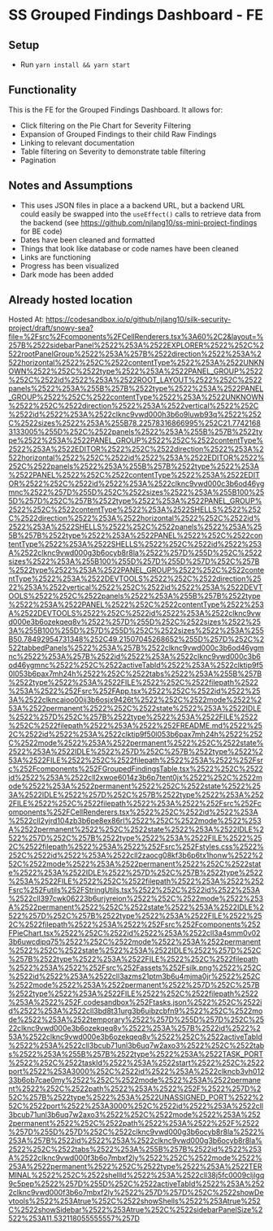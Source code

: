 # SS Grouped Findings Dashboard - FE
## Setup
- Run `yarn install && yarn start`
## Functionality
This is the FE for the Grouped Findings Dashboard. It allows for:
- Click filtering on the Pie Chart for Severity Filtering
- Expansion of Grouped Findings to their child Raw Findings
- Linking to relevant documentation
- Table filtering on Severity to demonstrate table filtering
- Pagination


## Notes and Assumptions
- This uses JSON files in place a a backend URL, but a backend URL could easily be swapped into the `useEffect()` calls to retrieve data from the backend (see https://github.com/njlang10/ss-mini-project-findings for BE code)
- Dates have been cleaned and formatted
- Things that look like database or code names have been cleaned
- Links are functioning
- Progress has been visualized
- Dark mode has been added 

## Already hosted location
Hosted At: https://codesandbox.io/p/github/njlang10/silk-security-project/draft/snowy-sea?file=%2Fsrc%2Fcomponents%2FCellRenderers.tsx%3A60%2C2&layout=%257B%2522sidebarPanel%2522%253A%2522EXPLORER%2522%252C%2522rootPanelGroup%2522%253A%257B%2522direction%2522%253A%2522horizontal%2522%252C%2522contentType%2522%253A%2522UNKNOWN%2522%252C%2522type%2522%253A%2522PANEL_GROUP%2522%252C%2522id%2522%253A%2522ROOT_LAYOUT%2522%252C%2522panels%2522%253A%255B%257B%2522type%2522%253A%2522PANEL_GROUP%2522%252C%2522contentType%2522%253A%2522UNKNOWN%2522%252C%2522direction%2522%253A%2522vertical%2522%252C%2522id%2522%253A%2522clknc9vwd000h3b6o9luwb93q%2522%252C%2522sizes%2522%253A%255B78.22578316866995%252C21.77421683133005%255D%252C%2522panels%2522%253A%255B%257B%2522type%2522%253A%2522PANEL_GROUP%2522%252C%2522contentType%2522%253A%2522EDITOR%2522%252C%2522direction%2522%253A%2522horizontal%2522%252C%2522id%2522%253A%2522EDITOR%2522%252C%2522panels%2522%253A%255B%257B%2522type%2522%253A%2522PANEL%2522%252C%2522contentType%2522%253A%2522EDITOR%2522%252C%2522id%2522%253A%2522clknc9vwd000c3b6od46ygmnc%2522%257D%255D%252C%2522sizes%2522%253A%255B100%255D%257D%252C%257B%2522type%2522%253A%2522PANEL_GROUP%2522%252C%2522contentType%2522%253A%2522SHELLS%2522%252C%2522direction%2522%253A%2522horizontal%2522%252C%2522id%2522%253A%2522SHELLS%2522%252C%2522panels%2522%253A%255B%257B%2522type%2522%253A%2522PANEL%2522%252C%2522contentType%2522%253A%2522SHELLS%2522%252C%2522id%2522%253A%2522clknc9vwd000g3b6ocyb8r8la%2522%257D%255D%252C%2522sizes%2522%253A%255B100%255D%257D%255D%257D%252C%257B%2522type%2522%253A%2522PANEL_GROUP%2522%252C%2522contentType%2522%253A%2522DEVTOOLS%2522%252C%2522direction%2522%253A%2522vertical%2522%252C%2522id%2522%253A%2522DEVTOOLS%2522%252C%2522panels%2522%253A%255B%257B%2522type%2522%253A%2522PANEL%2522%252C%2522contentType%2522%253A%2522DEVTOOLS%2522%252C%2522id%2522%253A%2522clknc9vwd000e3b6ozekqeq8v%2522%257D%255D%252C%2522sizes%2522%253A%255B100%255D%257D%255D%252C%2522sizes%2522%253A%255B50.78492954731348%252C49.21507045268652%255D%257D%252C%2522tabbedPanels%2522%253A%257B%2522clknc9vwd000c3b6od46ygmnc%2522%253A%257B%2522id%2522%253A%2522clknc9vwd000c3b6od46ygmnc%2522%252C%2522activeTabId%2522%253A%2522clktip9f50l053b6pax7mh24h%2522%252C%2522tabs%2522%253A%255B%257B%2522type%2522%253A%2522FILE%2522%252C%2522filepath%2522%253A%2522%252Fsrc%252FApp.tsx%2522%252C%2522id%2522%253A%2522clkncaioo00ij3b6osjx9426t%2522%252C%2522mode%2522%253A%2522permanent%2522%252C%2522state%2522%253A%2522IDLE%2522%257D%252C%257B%2522type%2522%253A%2522FILE%2522%252C%2522filepath%2522%253A%2522%252FREADME.md%2522%252C%2522id%2522%253A%2522clktip9f50l053b6pax7mh24h%2522%252C%2522mode%2522%253A%2522permanent%2522%252C%2522state%2522%253A%2522IDLE%2522%257D%252C%257B%2522type%2522%253A%2522FILE%2522%252C%2522filepath%2522%253A%2522%252Fsrc%252Fcomponents%252FGroupedFindingsTable.tsx%2522%252C%2522id%2522%253A%2522cll2xwoe6014z3b6p7tent0jx%2522%252C%2522mode%2522%253A%2522permanent%2522%252C%2522state%2522%253A%2522IDLE%2522%257D%252C%257B%2522type%2522%253A%2522FILE%2522%252C%2522filepath%2522%253A%2522%252Fsrc%252Fcomponents%252FCellRenderers.tsx%2522%252C%2522id%2522%253A%2522cll2yjrd104zb3b6pe8ex86rl%2522%252C%2522mode%2522%253A%2522permanent%2522%252C%2522state%2522%253A%2522IDLE%2522%257D%252C%257B%2522type%2522%253A%2522FILE%2522%252C%2522filepath%2522%253A%2522%252Fsrc%252Fstyles.css%2522%252C%2522id%2522%253A%2522cll2zaocg08kf3b6p6tx1honw%2522%252C%2522mode%2522%253A%2522permanent%2522%252C%2522state%2522%253A%2522IDLE%2522%257D%252C%257B%2522type%2522%253A%2522FILE%2522%252C%2522filepath%2522%253A%2522%252Fsrc%252Futils%252FStringUtils.tsx%2522%252C%2522id%2522%253A%2522cll397cwk06223b6urjyreion%2522%252C%2522mode%2522%253A%2522permanent%2522%252C%2522state%2522%253A%2522IDLE%2522%257D%252C%257B%2522type%2522%253A%2522FILE%2522%252C%2522filepath%2522%253A%2522%252Fsrc%252Fcomponents%252FPieChart.tsx%2522%252C%2522id%2522%253A%2522cll3a4smm0v023b6uwcdipq75%2522%252C%2522mode%2522%253A%2522permanent%2522%252C%2522state%2522%253A%2522IDLE%2522%257D%252C%257B%2522type%2522%253A%2522FILE%2522%252C%2522filepath%2522%253A%2522%252Fsrc%252Fassets%252Fsilk.png%2522%252C%2522id%2522%253A%2522cll3azms21ptm3b6u4mjma0jr%2522%252C%2522mode%2522%253A%2522permanent%2522%257D%252C%257B%2522type%2522%253A%2522FILE%2522%252C%2522filepath%2522%253A%2522%252F.codesandbox%252Ftasks.json%2522%252C%2522id%2522%253A%2522cll3bd8t31urg3b6uibzcbfn9%2522%252C%2522mode%2522%253A%2522temporary%2522%257D%255D%257D%252C%2522clknc9vwd000e3b6ozekqeq8v%2522%253A%257B%2522id%2522%253A%2522clknc9vwd000e3b6ozekqeq8v%2522%252C%2522activeTabId%2522%253A%2522cll3bcub71unl3b6uq7w2axo3%2522%252C%2522tabs%2522%253A%255B%257B%2522type%2522%253A%2522TASK_PORT%2522%252C%2522taskId%2522%253A%2522start%2522%252C%2522port%2522%253A3000%252C%2522id%2522%253A%2522clkncb3vh01233b6ob7cae0my%2522%252C%2522mode%2522%253A%2522permanent%2522%252C%2522path%2522%253A%2522%252F%2522%257D%252C%257B%2522type%2522%253A%2522UNASSIGNED_PORT%2522%252C%2522port%2522%253A3000%252C%2522id%2522%253A%2522cll3bcub71unl3b6uq7w2axo3%2522%252C%2522mode%2522%253A%2522permanent%2522%252C%2522path%2522%253A%2522%252F%2522%257D%255D%257D%252C%2522clknc9vwd000g3b6ocyb8r8la%2522%253A%257B%2522id%2522%253A%2522clknc9vwd000g3b6ocyb8r8la%2522%252C%2522tabs%2522%253A%255B%257B%2522id%2522%253A%2522clknc9vwd000f3b6o7mbxf2ly%2522%252C%2522mode%2522%253A%2522permanent%2522%252C%2522type%2522%253A%2522TERMINAL%2522%252C%2522shellId%2522%253A%2522cll38j5fc0009cljlgq9c5pep%2522%257D%255D%252C%2522activeTabId%2522%253A%2522clknc9vwd000f3b6o7mbxf2ly%2522%257D%257D%252C%2522showDevtools%2522%253Atrue%252C%2522showShells%2522%253Atrue%252C%2522showSidebar%2522%253Atrue%252C%2522sidebarPanelSize%2522%253A11.532118055555557%257D
